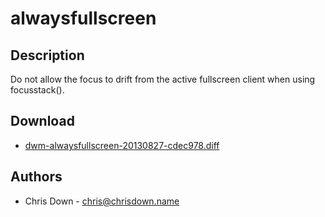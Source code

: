 alwaysfullscreen
================

Description
-----------

Do not allow the focus to drift from the active fullscreen client when
using focusstack().

Download
--------

* [dwm-alwaysfullscreen-20130827-cdec978.diff](dwm-alwaysfullscreen-20130827-cdec978.diff)

Authors
-------

* Chris Down - chris@chrisdown.name

